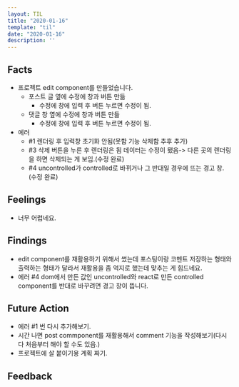 ```yaml
---
layout: TIL
title: "2020-01-16"
template: "til"
date: "2020-01-16"
description: ''
---
```


## Facts

- 프로젝트 edit component를 만들었습니다.
  - 포스트 글 옆에 수정에 창과 버튼 만듦
    - 수정에 창에 입력 후 버튼 누르면 수정이 됨.
  - 댓글 창 옆에 수정에 창과 버튼 만듦
    - 수정에 창에 입력 후 버튼 누르면 수정이 됨.
- 에러
  - #1 렌더링 후 입력창 초기화 안됨(못함 기능 삭제함 추후 추가)
  - #3 삭제 버튼을 누른 후 렌더링은 됨 데이터는 수정이 됐음-&gt; 다른 곳의 렌더링을 하면 삭제되는 게 보임.(수정 완료)
  - #4 uncontrolled가 controlled로 바뀌거나 그 반대일 경우에 뜨는 경고 창. (수정 완료)

## Feelings

- 너무 어렵네요.

## Findings

- edit component를 재활용하기 위해서 썼는데 포스팅이랑 코멘트 저장하는 형태와 출력하는 형태가 달라서 재활용을 좀 억지로 했는데 맞추는 게 힘드네요.
- 에러 #4 dom에서 만든 값인 uncontrolled와 react로 만든 controlled component를 반대로 바꾸려면 경고 창이 뜹니다.

## Future Action

- 에러 #1 번 다시 추가해보기.
- 시간 나면 post commponent를 재활용해서 comment 기능을 작성해보기(다시 다 처음부터 해야 할 수도 있음.)
- 프로젝트에 살 붙이기용 계획 짜기.

## Feedback
